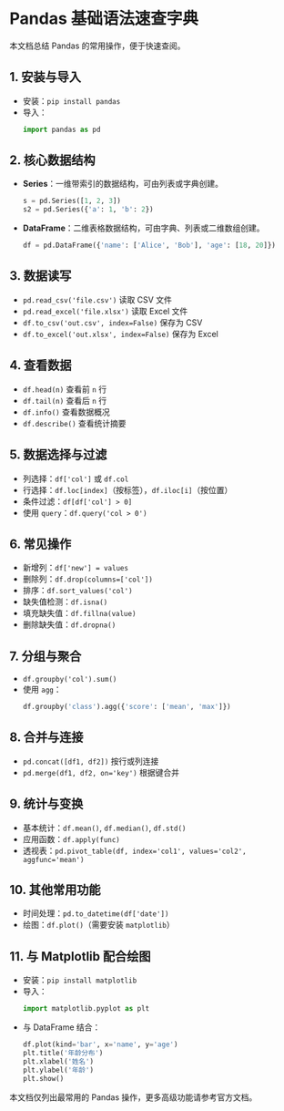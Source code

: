 # Pandas 基础语法速查字典

本文档总结 Pandas 的常用操作，便于快速查阅。

## 1. 安装与导入
- 安装：`pip install pandas`
- 导入：
  ```python
  import pandas as pd
  ```

## 2. 核心数据结构
- **Series**：一维带索引的数据结构，可由列表或字典创建。
  ```python
  s = pd.Series([1, 2, 3])
  s2 = pd.Series({'a': 1, 'b': 2})
  ```
- **DataFrame**：二维表格数据结构，可由字典、列表或二维数组创建。
  ```python
  df = pd.DataFrame({'name': ['Alice', 'Bob'], 'age': [18, 20]})
  ```

## 3. 数据读写
- `pd.read_csv('file.csv')` 读取 CSV 文件
- `pd.read_excel('file.xlsx')` 读取 Excel 文件
- `df.to_csv('out.csv', index=False)` 保存为 CSV
- `df.to_excel('out.xlsx', index=False)` 保存为 Excel

## 4. 查看数据
- `df.head(n)` 查看前 `n` 行
- `df.tail(n)` 查看后 `n` 行
- `df.info()` 查看数据概况
- `df.describe()` 查看统计摘要

## 5. 数据选择与过滤
- 列选择：`df['col']` 或 `df.col`
- 行选择：`df.loc[index]`（按标签），`df.iloc[i]`（按位置）
- 条件过滤：`df[df['col'] > 0]`
- 使用 `query`：`df.query('col > 0')`

## 6. 常见操作
- 新增列：`df['new'] = values`
- 删除列：`df.drop(columns=['col'])`
- 排序：`df.sort_values('col')`
- 缺失值检测：`df.isna()`
- 填充缺失值：`df.fillna(value)`
- 删除缺失值：`df.dropna()`

## 7. 分组与聚合
- `df.groupby('col').sum()`
- 使用 `agg`：
  ```python
  df.groupby('class').agg({'score': ['mean', 'max']})
  ```

## 8. 合并与连接
- `pd.concat([df1, df2])` 按行或列连接
- `pd.merge(df1, df2, on='key')` 根据键合并

## 9. 统计与变换
- 基本统计：`df.mean()`, `df.median()`, `df.std()`
- 应用函数：`df.apply(func)`
- 透视表：`pd.pivot_table(df, index='col1', values='col2', aggfunc='mean')`

## 10. 其他常用功能
- 时间处理：`pd.to_datetime(df['date'])`
- 绘图：`df.plot()`（需要安装 `matplotlib`）

## 11. 与 Matplotlib 配合绘图
- 安装：`pip install matplotlib`
- 导入：
  ```python
  import matplotlib.pyplot as plt
  ```
- 与 DataFrame 结合：
  ```python
  df.plot(kind='bar', x='name', y='age')
  plt.title('年龄分布')
  plt.xlabel('姓名')
  plt.ylabel('年龄')
  plt.show()
  ```

本文档仅列出最常用的 Pandas 操作，更多高级功能请参考官方文档。
